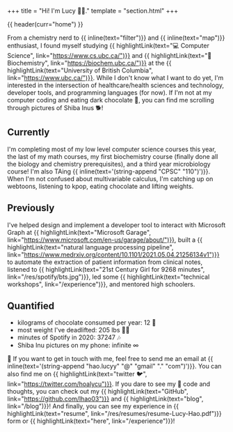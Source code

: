 +++
title = "Hi! I'm Lucy 👋🏼."
template = "section.html"
+++

{{ header(curr="home") }}

From a chemistry nerd to {{ inline(text="filter")}} and {{ inline(text="map")}} enthusiast, I found myself studying {{ highlightLink(text="💻 Computer Science", link="https://www.cs.ubc.ca/")}} and {{ highlightLink(text="🧬 Biochemistry", link="https://biochem.ubc.ca/")}} at the {{ highlightLink(text="University of British Columbia", link="https://www.ubc.ca/")}}. While I don't know what I want to do yet, I'm interested in the intersection of healthcare/health sciences and technology, developer tools, and programming languages (for now). If I'm not at my computer coding and eating dark chocolate 🍫, you can find me scrolling through pictures of Shiba Inus 🐕!

## Currently
I'm completing most of my low level computer science courses this year, the last of my math courses, my first biochemistry course (finally done all the biology and chemistry prerequisites), and a third year microbiology course! I'm also TAing {{ inline(text='(string-append "CPSC" "110")')}}. When I'm not confused about multivariable calculus, I'm catching up on webtoons, listening to kpop, eating chocolate and lifting weights.

## Previously
I've helped design and implement a developer tool to interact with Microsoft Graph at {{ highlightLink(text="Microsoft Garage", link="https://www.microsoft.com/en-us/garage/about/")}}, built a {{ highlightLink(text="natural language processing pipeline", link="https://www.medrxiv.org/content/10.1101/2021.05.04.21256134v1")}} to automate the extraction of patient information from clinical notes, listened to {{ highlightLink(text="21st Century Girl for 9268 minutes", link="/res/spotify/bts.jpg")}}, led some {{ highlightLink(text="technical workshops", link="/experience")}}, and mentored high schoolers.

## Quantified
- kilograms of chocolate consumed per year: 12 🍫
- most weight I've deadlifted: 205 lbs 🏋️‍♀️
- minutes of Spotify in 2020: 37247 🎶
- Shiba Inu pictures on my phone: infinite ∞

💖 If you want to get in touch with me, feel free to send me an email at {{ inline(text='(string-append "hao.lucyy" "@" "gmail" "." "com")')}}. You can also find me on {{ highlightLink(text="twitter 🐦", link="https://twitter.com/hoalycu")}}. If you dare to see my 🍝 code and thoughts, you can check out my {{ highlightLink(text="GitHub", link="https://github.com/lhao03")}} and {{ highlightLink(text="blog", link="/blog")}}! And finally, you can see my experience in {{ highlightLink(text="resume", link="/res/resumes/resume-Lucy-Hao.pdf")}} form or {{ highlightLink(text="here", link="/experience")}}!